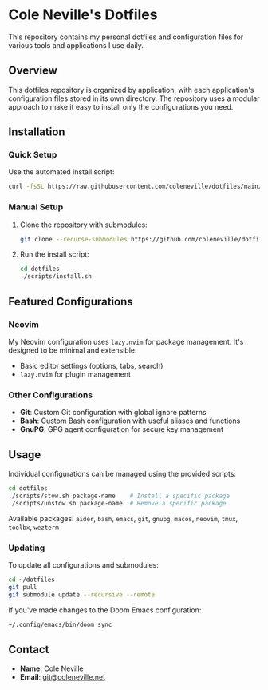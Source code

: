 # Cole Neville's Dotfiles

This repository contains my personal dotfiles and configuration files for various tools and applications I use daily.

## Overview

This dotfiles repository is organized by application, with each application's configuration files stored in its own directory. The repository uses a modular approach to make it easy to install only the configurations you need.

## Installation

### Quick Setup

Use the automated install script:

```bash
curl -fsSL https://raw.githubusercontent.com/coleneville/dotfiles/main/scripts/install.sh | bash
```

### Manual Setup

1. Clone the repository with submodules:

   ```bash
   git clone --recurse-submodules https://github.com/coleneville/dotfiles.git
   ```

2. Run the install script:

   ```bash
   cd dotfiles
   ./scripts/install.sh
   ```

## Featured Configurations

### Neovim

My Neovim configuration uses `lazy.nvim` for package management. It's designed to be minimal and extensible.

- Basic editor settings (options, tabs, search)
- `lazy.nvim` for plugin management

### Other Configurations

- **Git**: Custom Git configuration with global ignore patterns
- **Bash**: Custom Bash configuration with useful aliases and functions
- **GnuPG**: GPG agent configuration for secure key management

## Usage

Individual configurations can be managed using the provided scripts:

```bash
cd dotfiles
./scripts/stow.sh package-name    # Install a specific package
./scripts/unstow.sh package-name  # Remove a specific package
```

Available packages: `aider`, `bash`, `emacs`, `git`, `gnupg`, `macos`, `neovim`, `tmux`, `toolbx`, `wezterm`

### Updating

To update all configurations and submodules:

```bash
cd ~/dotfiles
git pull
git submodule update --recursive --remote
```

If you've made changes to the Doom Emacs configuration:

```bash
~/.config/emacs/bin/doom sync
```

## Contact

- **Name**: Cole Neville
- **Email**: <git@coleneville.net>
